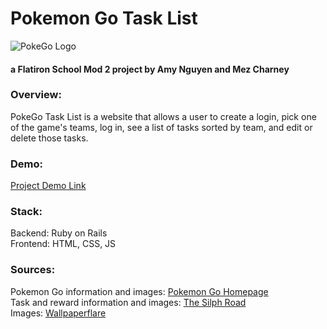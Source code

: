 # Pokemon Go Task List

![PokeGo Logo](https://c4.wallpaperflare.com/wallpaper/235/462/551/pokemon-go-4k-high-resolution-mac-wallpaper-preview.jpg)
#### a Flatiron School Mod 2 project by Amy Nguyen and Mez Charney

### Overview:
PokeGo Task List is a website that allows a user to create a login, pick one of the game's teams, log in, see a list of tasks sorted by team, and edit or delete those tasks.

### Demo: 
[Project Demo Link](https://youtu.be/EUJgISS3RHE)

### Stack:
Backend: Ruby on Rails  
Frontend: HTML, CSS, JS

### Sources: 
Pokemon Go information and images: [Pokemon Go Homepage](https://www.pokemongo.com/en-us/)  
Task and reward information and images: [The Silph Road](https://thesilphroad.com/research-tasks)  
Images: [Wallpaperflare](https://www.wallpaperflare.com/)

